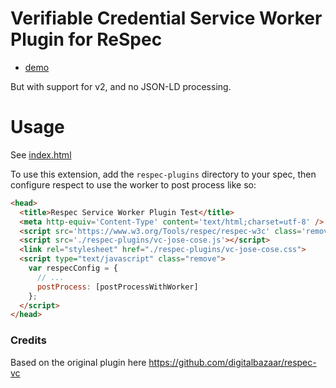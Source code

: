 # Verifiable Credential Service Worker Plugin for ReSpec

- [demo](https://transmute-industries.github.io/respec-vc-jwt/)

But with support for v2, and no JSON-LD processing.

# Usage

See [index.html](./index.html)

To use this extension, add the `respec-plugins` directory to your spec,
then configure respect to use the worker to post process like so:

```html
<head>
  <title>Respec Service Worker Plugin Test</title>
  <meta http-equiv='Content-Type' content='text/html;charset=utf-8' />
  <script src='https://www.w3.org/Tools/respec/respec-w3c' class='remove'></script>
  <script src='./respec-plugins/vc-jose-cose.js'></script>
  <link rel="stylesheet" href="./respec-plugins/vc-jose-cose.css">
  <script type="text/javascript" class="remove">
    var respecConfig = {
      // ...
      postProcess: [postProcessWithWorker]
    };
  </script>
</head>
```

### Credits

Based on the original plugin here https://github.com/digitalbazaar/respec-vc
